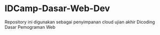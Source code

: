 ﻿# IDCamp-Dasar-Web-Dev
Repository ini digunakan sebagai penyimpanan cloud ujian akhir Dicoding Dasar Pemograman Web
